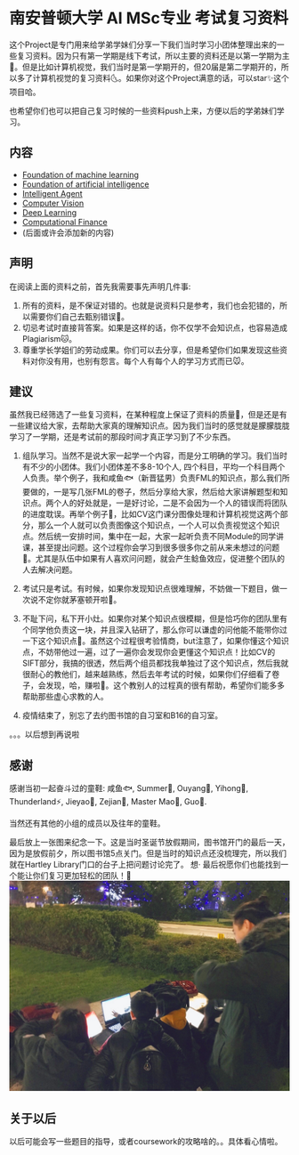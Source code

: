 # 南安普顿大学 AI MSc专业 考试复习资料
这个Project是专门用来给学弟学妹们分享一下我们当时学习小团体整理出来的一些复习资料。因为只有第一学期是线下考试，所以主要的资料还是以第一学期为主🌚。但是比如计算机视觉，我们当时是第一学期开的，但20届是第二学期开的，所以多了计算机视觉的复习资料🌜。如果你对这个Project满意的话，可以star✨这个项目哈。

也希望你们也可以把自己复习时候的一些资料push上来，方便以后的学弟妹们学习。

## 内容
* [Foundation of machine learning](https://github.com/RobinLuoNanjing/AI_Southampton_Exam_Guide/tree/main/FML)
* [Foundation of artificial intelligence](https://github.com/RobinLuoNanjing/AI_Southampton_Exam_Guide/tree/main/FAI)
* [Intelligent Agent](https://github.com/RobinLuoNanjing/AI_Southampton_Exam_Guide/tree/main/IA)
* [Computer Vision](https://github.com/RobinLuoNanjing/AI_Southampton_Exam_Guide/tree/main/CV)
* [Deep Learning]()
* [Computational Finance]()
* (后面或许会添加新的内容)

## 声明
在阅读上面的资料之前，首先我需要事先声明几件事:
1. 所有的资料，是不保证对错的。也就是说资料只是参考，我们也会犯错的，所以需要你们自己去甄别错误🐶。
2. 切忌考试时直接背答案。如果是这样的话，你不仅学不会知识点，也容易造成 Plagiarism🐱。
3. 尊重学长学姐们的劳动成果。你们可以去分享，但是希望你们如果发现这些资料对你没有用，也别有怨言。每个人有每个人的学习方式而已🐭。

## 建议
虽然我已经筛选了一些复习资料，在某种程度上保证了资料的质量🌚，但是还是有一些建议给大家，去帮助大家真的理解知识点。因为我们当时的感觉就是朦朦胧胧学习了一学期，还是考试前的那段时间才真正学习到了不少东西。
1. 组队学习。当然不是说大家一起学一个内容，而是分工明确的学习。我们当时有不少的小团体。我们小团体差不多8-10个人, 四个科目，平均一个科目两个人负责。举个例子，我和咸鱼🐟（新晋猛男）负责FML的知识点，那么我们所要做的，一是写几张FML的卷子，然后分享给大家，然后给大家讲解题型和知识点。两个人的好处就是，一是好讨论，二是不会因为一个人的错误而将团队的进度耽误。再举个例子🌰，比如CV这门课分图像处理和计算机视觉这两个部分，那么一个人就可以负责图像这个知识点，一个人可以负责视觉这个知识点。然后统一安排时间，集中在一起，大家一起听负责不同Module的同学讲课，甚至提出问题。这个过程你会学习到很多很多你之前从来未想过的问题🌝。尤其是队伍中如果有人喜欢问问题，就会产生鲶鱼效应，促进整个团队的人去解决问题。

2. 考试只是考试。有时候，如果你发现知识点很难理解，不妨做一下题目，做一次说不定你就茅塞顿开啦🌝。

3. 不耻下问，私下开小灶。如果你对某个知识点很模糊，但是恰巧你的团队里有个同学他负责这一块，并且深入钻研了，那么你可以谦虚的问他能不能带你过一下这个知识点🌝。虽然这个过程很考验情商，but注意了，如果你懂这个知识点，不妨带他过一遍，过了一遍你会发现你会更懂这个知识点！比如CV的SIFT部分，我搞的很透，然后两个组员都找我单独过了这个知识点，然后我就很耐心的教他们，越来越熟练，然后去年考试的时候，如果你们仔细看了卷子，会发现，哈，赚啦🤣。这个教别人的过程真的很有帮助，希望你们能多多帮助那些虚心求教的人。

4. 疫情结束了，别忘了去约图书馆的自习室和B16的自习室。


。。。以后想到再说啦


## 感谢
感谢当初一起奋斗过的童鞋:
咸鱼🐟, Summer🍉, Ouyang🐛, Yihong🙉, Thunderland⚡️, Jieyao🐷, Zejian🐶, Master Mao🎅, Guo🗿.

当然还有其他的小组的成员以及往年的童鞋。


最后放上一张图来纪念一下。这是当时圣诞节放假期间，图书馆开门的最后一天，因为是放假前夕，所以图书馆5点关门。但是当时的知识点还没梳理完，所以我们就在Hartley Library门口的台子上把问题讨论完了。
想·
最后祝愿你们也能找到一个能让你们复习更加轻松的团队！🌝
![Team](https://github.com/RobinLuoNanjing/AI_Southampton_Exam_Guide/blob/main/img/team.jpg)


## 关于以后
以后可能会写一些题目的指导，或者coursework的攻略啥的。。具体看心情啦。


